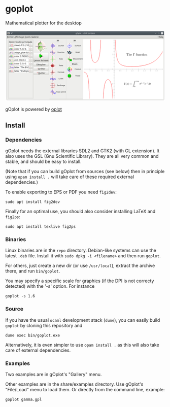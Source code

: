# goplot
Mathematical plotter for the desktop

![goplot GUI](goplot.png)

gOplot is powered by [oplot](https://github.com/sanette/oplot)

## Install

### Dependencies

gOplot needs the external libraries SDL2 and GTK2 (with GL
extension). It also uses the GSL (Gnu Scientific Library). They are
all very common and stable, and should be easy to install.

(Note that if you can build gOplot from sources (see below) then in
principle using `opam install .` will take care of these required
external dependencies.)

To enable exporting to EPS or PDF you need `fig2dev`:
```
sudo apt install fig2dev
```

Finally for an optimal use, you should also consider installing LaTeX
and `fig2ps`:
```
sudo apt install texlive fig2ps
```

### Binaries

Linux binaries are in the `repo` directory. Debian-like systems can
use the latest `.deb` file. Install it with `sudo dpkg -i <filename>`
and then run `goplot`.

For others, just create a new dir (or use `/usr/local`), extract the
archive there, and run `bin/goplot`.

You may specify a specific scale for graphics (if the DPI is not
correcty detected) with the '-s' option. For instance

```
goplot -s 1.6
```

### Source

If you have the usual `ocaml` development stack (`dune`), you can
easily build `goplot` by cloning this repository and
```
dune exec bin/goplot.exe
```

Alternatively, it is even simpler to use
```opam install .```
as this will also take care of external dependencies.

### Examples

Two examples are in gOplot's "Gallery" menu.

Other examples are in the share/examples directory. Use gOplot's
"File/Load" menu to load them. Or directly from the command line, example:

```
goplot gamma.gpl
```
